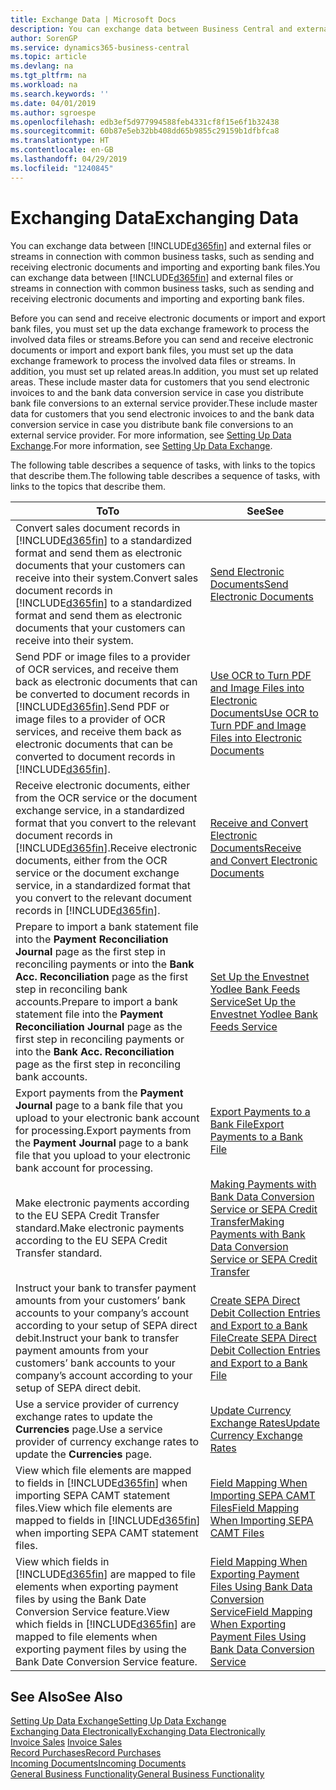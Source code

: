 ```yaml
---
title: Exchange Data | Microsoft Docs
description: You can exchange data between Business Central and external files or streams in connection with common business tasks, such as sending and receiving electronic documents and importing and exporting bank files.
author: SorenGP
ms.service: dynamics365-business-central
ms.topic: article
ms.devlang: na
ms.tgt_pltfrm: na
ms.workload: na
ms.search.keywords: ''
ms.date: 04/01/2019
ms.author: sgroespe
ms.openlocfilehash: edb3ef5d977994588feb4331cf8f15e6f1b32438
ms.sourcegitcommit: 60b87e5eb32bb408dd65b9855c29159b1dfbfca8
ms.translationtype: HT
ms.contentlocale: en-GB
ms.lasthandoff: 04/29/2019
ms.locfileid: "1240845"
---
```

# <a name="exchanging-data"></a><span data-ttu-id="f15ba-103">Exchanging Data</span><span class="sxs-lookup"><span data-stu-id="f15ba-103">Exchanging Data</span></span>
<span data-ttu-id="f15ba-104">You can exchange data between [!INCLUDE[d365fin](includes/d365fin_md.md)] and external files or streams in connection with common business tasks, such as sending and receiving electronic documents and importing and exporting bank files.</span><span class="sxs-lookup"><span data-stu-id="f15ba-104">You can exchange data between [!INCLUDE[d365fin](includes/d365fin_md.md)] and external files or streams in connection with common business tasks, such as sending and receiving electronic documents and importing and exporting bank files.</span></span>  

<span data-ttu-id="f15ba-105">Before you can send and receive electronic documents or import and export bank files, you must set up the data exchange framework to process the involved data files or streams.</span><span class="sxs-lookup"><span data-stu-id="f15ba-105">Before you can send and receive electronic documents or import and export bank files, you must set up the data exchange framework to process the involved data files or streams.</span></span> <span data-ttu-id="f15ba-106">In addition, you must set up related areas.</span><span class="sxs-lookup"><span data-stu-id="f15ba-106">In addition, you must set up related areas.</span></span> <span data-ttu-id="f15ba-107">These include master data for customers that you send electronic invoices to and the bank data conversion service in case you distribute bank file conversions to an external service provider.</span><span class="sxs-lookup"><span data-stu-id="f15ba-107">These include master data for customers that you send electronic invoices to and the bank data conversion service in case you distribute bank file conversions to an external service provider.</span></span> <span data-ttu-id="f15ba-108">For more information, see [Setting Up Data Exchange](across-set-up-data-exchange.md).</span><span class="sxs-lookup"><span data-stu-id="f15ba-108">For more information, see [Setting Up Data Exchange](across-set-up-data-exchange.md).</span></span>  

 <span data-ttu-id="f15ba-109">The following table describes a sequence of tasks, with links to the topics that describe them.</span><span class="sxs-lookup"><span data-stu-id="f15ba-109">The following table describes a sequence of tasks, with links to the topics that describe them.</span></span>  

|<span data-ttu-id="f15ba-110">**To**</span><span class="sxs-lookup"><span data-stu-id="f15ba-110">**To**</span></span>|<span data-ttu-id="f15ba-111">**See**</span><span class="sxs-lookup"><span data-stu-id="f15ba-111">**See**</span></span>|  
|------------|-------------|  
|<span data-ttu-id="f15ba-112">Convert sales document records in [!INCLUDE[d365fin](includes/d365fin_md.md)] to a standardized format and send them as electronic documents that your customers can receive into their system.</span><span class="sxs-lookup"><span data-stu-id="f15ba-112">Convert sales document records in [!INCLUDE[d365fin](includes/d365fin_md.md)] to a standardized format and send them as electronic documents that your customers can receive into their system.</span></span>|[<span data-ttu-id="f15ba-113">Send Electronic Documents</span><span class="sxs-lookup"><span data-stu-id="f15ba-113">Send Electronic Documents</span></span>](sales-how-to-send-electronic-documents.md)|  
|<span data-ttu-id="f15ba-114">Send PDF or image files to a provider of OCR services, and receive them back as electronic documents that can be converted to document records in [!INCLUDE[d365fin](includes/d365fin_md.md)].</span><span class="sxs-lookup"><span data-stu-id="f15ba-114">Send PDF or image files to a provider of OCR services, and receive them back as electronic documents that can be converted to document records in [!INCLUDE[d365fin](includes/d365fin_md.md)].</span></span>|[<span data-ttu-id="f15ba-115">Use OCR to Turn PDF and Image Files into Electronic Documents</span><span class="sxs-lookup"><span data-stu-id="f15ba-115">Use OCR to Turn PDF and Image Files into Electronic Documents</span></span>](across-how-use-ocr-pdf-images-files.md)|  
|<span data-ttu-id="f15ba-116">Receive electronic documents, either from the OCR service or the document exchange service, in a standardized format that you convert to the relevant document records in [!INCLUDE[d365fin](includes/d365fin_md.md)].</span><span class="sxs-lookup"><span data-stu-id="f15ba-116">Receive electronic documents, either from the OCR service or the document exchange service, in a standardized format that you convert to the relevant document records in [!INCLUDE[d365fin](includes/d365fin_md.md)].</span></span>|[<span data-ttu-id="f15ba-117">Receive and Convert Electronic Documents</span><span class="sxs-lookup"><span data-stu-id="f15ba-117">Receive and Convert Electronic Documents</span></span>](purchasing-how-to-receive-and-convert-electronic-documents.md)|  
|<span data-ttu-id="f15ba-118">Prepare to import a bank statement file into the **Payment Reconciliation Journal** page as the first step in reconciling payments or into the **Bank Acc. Reconciliation** page as the first step in reconciling bank accounts.</span><span class="sxs-lookup"><span data-stu-id="f15ba-118">Prepare to import a bank statement file into the **Payment Reconciliation Journal** page as the first step in reconciling payments or into the **Bank Acc. Reconciliation** page as the first step in reconciling bank accounts.</span></span>|[<span data-ttu-id="f15ba-119">Set Up the Envestnet Yodlee Bank Feeds Service</span><span class="sxs-lookup"><span data-stu-id="f15ba-119">Set Up the Envestnet Yodlee Bank Feeds Service</span></span>](bank-how-setup-bank-statement-service.md)|  
|<span data-ttu-id="f15ba-120">Export payments from the **Payment Journal** page to a bank file that you upload to your electronic bank account for processing.</span><span class="sxs-lookup"><span data-stu-id="f15ba-120">Export payments from the **Payment Journal** page to a bank file that you upload to your electronic bank account for processing.</span></span>|[<span data-ttu-id="f15ba-121">Export Payments to a Bank File</span><span class="sxs-lookup"><span data-stu-id="f15ba-121">Export Payments to a Bank File</span></span>](payables-how-export-payments-bank-file.md)|
|<span data-ttu-id="f15ba-122">Make electronic payments according to the EU SEPA Credit Transfer standard.</span><span class="sxs-lookup"><span data-stu-id="f15ba-122">Make electronic payments according to the EU SEPA Credit Transfer standard.</span></span>|[<span data-ttu-id="f15ba-123">Making Payments with Bank Data Conversion Service or SEPA Credit Transfer</span><span class="sxs-lookup"><span data-stu-id="f15ba-123">Making Payments with Bank Data Conversion Service or SEPA Credit Transfer</span></span>](finance-make-payments-with-bank-data-conversion-service-or-sepa-credit-transfer.md)|  
|<span data-ttu-id="f15ba-124">Instruct your bank to transfer payment amounts from your customers’ bank accounts to your company’s account according to your setup of SEPA direct debit.</span><span class="sxs-lookup"><span data-stu-id="f15ba-124">Instruct your bank to transfer payment amounts from your customers’ bank accounts to your company’s account according to your setup of SEPA direct debit.</span></span>|[<span data-ttu-id="f15ba-125">Create SEPA Direct Debit Collection Entries and Export to a Bank File</span><span class="sxs-lookup"><span data-stu-id="f15ba-125">Create SEPA Direct Debit Collection Entries and Export to a Bank File</span></span>](finance-how-create-sepa-direct-debit-collection-entries-export-bank-file.md)|  
|<span data-ttu-id="f15ba-126">Use a service provider of currency exchange rates to update the **Currencies** page.</span><span class="sxs-lookup"><span data-stu-id="f15ba-126">Use a service provider of currency exchange rates to update the **Currencies** page.</span></span>|[<span data-ttu-id="f15ba-127">Update Currency Exchange Rates</span><span class="sxs-lookup"><span data-stu-id="f15ba-127">Update Currency Exchange Rates</span></span>](finance-how-update-currencies.md)|  
|<span data-ttu-id="f15ba-128">View which file elements are mapped to fields in [!INCLUDE[d365fin](includes/d365fin_md.md)] when importing SEPA CAMT statement files.</span><span class="sxs-lookup"><span data-stu-id="f15ba-128">View which file elements are mapped to fields in [!INCLUDE[d365fin](includes/d365fin_md.md)] when importing SEPA CAMT statement files.</span></span>|[<span data-ttu-id="f15ba-129">Field Mapping When Importing SEPA CAMT Files</span><span class="sxs-lookup"><span data-stu-id="f15ba-129">Field Mapping When Importing SEPA CAMT Files</span></span>](across-field-mapping-when-importing-sepa-camt-files.md)|  
|<span data-ttu-id="f15ba-130">View which fields in [!INCLUDE[d365fin](includes/d365fin_md.md)] are mapped to file elements when exporting payment files by using the Bank Date Conversion Service feature.</span><span class="sxs-lookup"><span data-stu-id="f15ba-130">View which fields in [!INCLUDE[d365fin](includes/d365fin_md.md)] are mapped to file elements when exporting payment files by using the Bank Date Conversion Service feature.</span></span>|[<span data-ttu-id="f15ba-131">Field Mapping When Exporting Payment Files Using Bank Data Conversion Service</span><span class="sxs-lookup"><span data-stu-id="f15ba-131">Field Mapping When Exporting Payment Files Using Bank Data Conversion Service</span></span>](across-field-mapping-when-exporting-payment-files-using-bank-data-conversion-service.md)|  

## <a name="see-also"></a><span data-ttu-id="f15ba-132">See Also</span><span class="sxs-lookup"><span data-stu-id="f15ba-132">See Also</span></span>  
[<span data-ttu-id="f15ba-133">Setting Up Data Exchange</span><span class="sxs-lookup"><span data-stu-id="f15ba-133">Setting Up Data Exchange</span></span>](across-set-up-data-exchange.md)  
[<span data-ttu-id="f15ba-134">Exchanging Data Electronically</span><span class="sxs-lookup"><span data-stu-id="f15ba-134">Exchanging Data Electronically</span></span>](across-data-exchange.md)  
<span data-ttu-id="f15ba-135">[Invoice Sales](sales-how-invoice-sales.md) </span><span class="sxs-lookup"><span data-stu-id="f15ba-135">[Invoice Sales](sales-how-invoice-sales.md) </span></span>  
[<span data-ttu-id="f15ba-136">Record Purchases</span><span class="sxs-lookup"><span data-stu-id="f15ba-136">Record Purchases</span></span>](purchasing-how-record-purchases.md)  
[<span data-ttu-id="f15ba-137">Incoming Documents</span><span class="sxs-lookup"><span data-stu-id="f15ba-137">Incoming Documents</span></span>](across-income-documents.md)  
[<span data-ttu-id="f15ba-138">General Business Functionality</span><span class="sxs-lookup"><span data-stu-id="f15ba-138">General Business Functionality</span></span>](ui-across-business-areas.md)  
